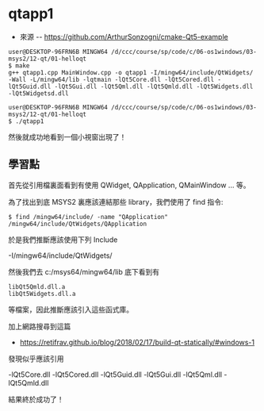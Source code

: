 # qtapp1

* 來源 -- https://github.com/ArthurSonzogni/cmake-Qt5-example

```
user@DESKTOP-96FRN6B MINGW64 /d/ccc/course/sp/code/c/06-os1windows/03-msys2/12-qt/01-helloqt
$ make
g++ qtapp1.cpp MainWindow.cpp -o qtapp1 -I/mingw64/include/QtWidgets/ -Wall -L/mingw64/lib -lqtmain -lQt5Core.dll -lQt5Cored.dll -lQt5Guid.dll -lQt5Gui.dll -lQt5Qml.dll -lQt5Qmld.dll -lQt5Widgets.dll -lQt5Widgetsd.dll

user@DESKTOP-96FRN6B MINGW64 /d/ccc/course/sp/code/c/06-os1windows/03-msys2/12-qt/01-helloqt
$ ./qtapp1
```

然後就成功地看到一個小視窗出現了！

## 學習點


首先從引用檔裏面看到有使用 QWidget, QApplication, QMainWindow ... 等。

為了找出到底 MSYS2 裏應該連結那些 library，我們使用了 find 指令:

```
$ find /mingw64/include/ -name "QApplication"
/mingw64/include/QtWidgets/QApplication

```

於是我們推斷應該使用下列 Include

-I/mingw64/include/QtWidgets/

然後我們去 c:/msys64/mingw64/lib 底下看到有

```
libQt5Qmld.dll.a
libQt5Widgets.dll.a
```

等檔案，因此推斷應該引入這些函式庫。

加上網路搜尋到這篇

* https://retifrav.github.io/blog/2018/02/17/build-qt-statically/#windows-1

發現似乎應該引用 

 -lQt5Core.dll -lQt5Cored.dll -lQt5Guid.dll -lQt5Gui.dll -lQt5Qml.dll -lQt5Qmld.dll 

結果終於成功了！

